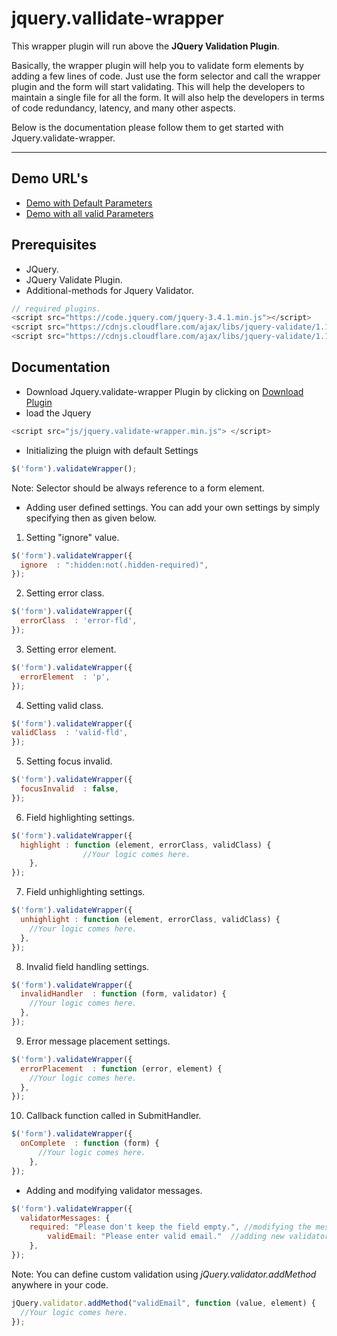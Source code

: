 # jquery.vallidate-wrapper

This wrapper plugin will run above the **JQuery Validation Plugin**.

Basically, the wrapper plugin will help you to validate form elements by adding a few lines of code. Just use the form selector and call the wrapper plugin and the form will start validating. 
This will help the developers to maintain a single file for all the form. It will also help the developers in terms of code redundancy, latency, and many other aspects.

Below is the documentation please follow them to get started with Jquery.validate-wrapper.

---
## Demo URL's
*   [Demo with Default Parameters](https://sid04naik.github.io/jquery.vallidate-wrapper/default-demo.html)
*   [Demo with all valid Parameters](https://sid04naik.github.io/jquery.vallidate-wrapper/demo-with-params.html)

## Prerequisites
*   JQuery.
*   JQuery Validate Plugin.
*   Additional-methods for Jquery Validator.
```js
// required plugins.
<script src="https://code.jquery.com/jquery-3.4.1.min.js"></script>
<script src="https://cdnjs.cloudflare.com/ajax/libs/jquery-validate/1.19.1/jquery.validate.min.js"></script>
<script src="https://cdnjs.cloudflare.com/ajax/libs/jquery-validate/1.19.1/additional-methods.min.js"></script>
```

## Documentation
*   Download Jquery.validate-wrapper Plugin by clicking on [Download Plugin](https://github.com/sid04naik/jquery.vallidate-wrapper)
*   load the Jquery
```js
<script src="js/jquery.validate-wrapper.min.js"> </script>
```
*   Initializing the pluign with default Settings
```js
$('form').validateWrapper();
```
Note: Selector should be always reference to a form element.
*  Adding user defined settings.
You can add your own settings by simply specifying then as given below.
1.   Setting "ignore" value.
```js
$('form').validateWrapper({
  ignore  : ":hidden:not(.hidden-required)",
});
```
2.    Setting error class.
```js
$('form').validateWrapper({
  errorClass  : 'error-fld',
});
```
3.    Setting error element.
```js
$('form').validateWrapper({
  errorElement  : 'p',
});
```
4.    Setting valid class.
  ```js
$('form').validateWrapper({
  validClass  : 'valid-fld',
});
```
5.    Setting focus invalid.
```js
$('form').validateWrapper({
  focusInvalid  : false,
});
```
6.    Field highlighting settings.
```js
$('form').validateWrapper({
  highlight : function (element, errorClass, validClass) {
				//Your logic comes here.
	},
});
```
7.    Field unhighlighting settings.
```js
$('form').validateWrapper({
  unhighlight : function (element, errorClass, validClass) {
    //Your logic comes here.
  },
});
```
8.    Invalid field handling settings.
```js
$('form').validateWrapper({
  invalidHandler  : function (form, validator) {
    //Your logic comes here.
  },
});
```
9.    Error message placement settings.
```js
$('form').validateWrapper({
  errorPlacement  : function (error, element) {
    //Your logic comes here.
  },
});
```
10.   Callback function called in SubmitHandler.
```js
$('form').validateWrapper({
  onComplete  : function (form) {
	  //Your logic comes here.
	},
});
```
*   Adding and modifying validator messages.
```js
$('form').validateWrapper({
  validatorMessages: {
    required: "Please don't keep the field empty.", //modifying the message.
		validEmail: "Please enter valid email."  //adding new validator Message for custom validarion method.
	},
});
```
Note: You can define custom validation using *jQuery.validator.addMethod* anywhere in your code.
```js
jQuery.validator.addMethod("validEmail", function (value, element) {
  //Your logic comes here.
});
```
